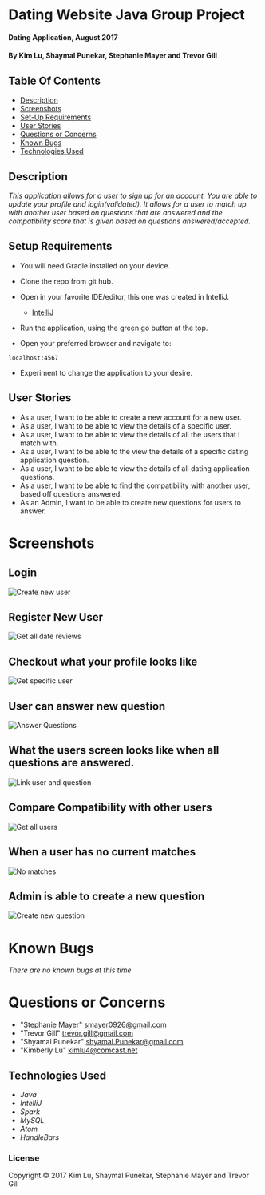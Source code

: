 # Dating Website Java Group Project

#### Dating Application, August 2017

#### By Kim Lu, Shaymal Punekar, Stephanie Mayer and Trevor Gill


## Table Of Contents

* [Description](#description)
* [Screenshots](#screenshots)
* [Set-Up Requirements](#setup-requirements)
* [User Stories](#user-stories)
* [Questions or Concerns](#questions-or-concerns)
* [Known Bugs](#known-bugs)
* [Technologies Used](#technologies-used)

## Description

_This application allows for a user to sign up for an account. You are able to update your profile and login(validated). It allows for a user to match up with another user based on questions that are answered and the compatibility score that is given based on questions answered/accepted._


## Setup Requirements
* You will need Gradle installed on your device.

* Clone the repo from git hub.

* Open in your favorite IDE/editor, this one was created in IntelliJ.
  * [IntelliJ](https://www.jetbrains.com/idea/)

* Run the application, using the green go button at the top.

* Open your preferred browser and navigate to:
````
localhost:4567
````
* Experiment to change the application to your desire.

## User Stories
* As a user, I want to be able to create a new account for a new user.
* As a user, I want to be able to view the details of a specific user.
* As a user, I want to be able to view the details of all the users that I match with.
* As a user, I want to be able to the view the details of a specific dating application question.
* As a user, I want to be able to view the details of all dating application questions.
* As a user, I want to be able to find the compatibility with another user, based off questions answered.
* As an Admin, I want to be able to create new questions for users to answer.


# Screenshots
## Login
![Create new user](images/screenshot.PNG)
## Register New User
![Get all date reviews](images/register.PNG)
## Checkout what your profile looks like
![Get specific user](images/profile.PNG)

## User can answer new question
![Answer Questions](images/questions.PNG)
## What the users screen looks like when all questions are answered.
![Link user and question](images/noquestions.PNG)
## Compare Compatibility with other users
![Get all users](images/Compatability.PNG)
## When a user has no current matches
![No matches](images/nomatches.PNG)

## Admin is able to create a new question
![Create new question](images/question.PNG)

# Known Bugs
_There are no known bugs at this time_


# Questions or Concerns
* "Stephanie Mayer" <smayer0926@gmail.com>
* "Trevor Gill" <trevor.gill@gmail.com>
* "Shyamal Punekar" <shyamal.Punekar@gmail.com>
* "Kimberly Lu" <kimlu4@comcast.net>


## Technologies Used

* _Java_
* _IntelliJ_
* _Spark_
* _MySQL_
* _Atom_
* _HandleBars_


### License

Copyright &copy; 2017 Kim Lu, Shaymal Punekar, Stephanie Mayer and Trevor Gill
